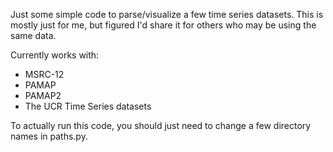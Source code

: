 Just some simple code to parse/visualize a few time series datasets. This is mostly just for me, but figured I'd share it for others who may be using the same data.

Currently works with:
- MSRC-12
- PAMAP
- PAMAP2
- The UCR Time Series datasets

To actually run this code, you should just need to change a few directory names in paths.py.
